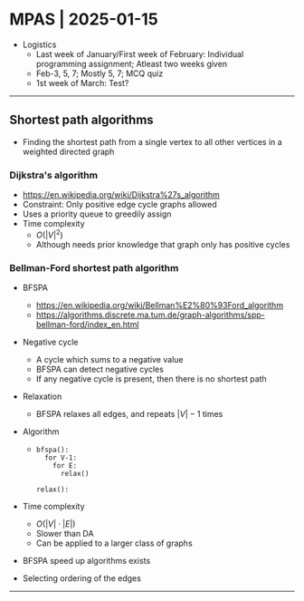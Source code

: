 # MPAS | 2025-01-15

- Logistics
  - Last week of January/First week of February: Individual programming assignment; Atleast two weeks given
  - Feb-3, 5, 7; Mostly 5, 7; MCQ quiz
  - 1st week of March: Test?

---

## Shortest path algorithms

- Finding the shortest path from a single vertex to all other vertices in a weighted directed graph

### Dijkstra's algorithm

- <https://en.wikipedia.org/wiki/Dijkstra%27s_algorithm>
- Constraint: Only positive edge cycle graphs allowed
- Uses a priority queue to greedily assign
- Time complexity
  - $O(|V|^2)$
  - Although needs prior knowledge that graph only has positive cycles

### Bellman-Ford shortest path algorithm

- BFSPA

  - <https://en.wikipedia.org/wiki/Bellman%E2%80%93Ford_algorithm>
  - <https://algorithms.discrete.ma.tum.de/graph-algorithms/spp-bellman-ford/index_en.html>

- Negative cycle

  - A cycle which sums to a negative value
  - BFSPA can detect negative cycles
  - If any negative cycle is present, then there is no shortest path

- Relaxation

  - BFSPA relaxes all edges, and repeats $|V|-1$ times

- Algorithm

  - ```plaintext
    bfspa():
      for V-1:
        for E:
          relax()
    
    relax():
    ```

- Time complexity

  - $O(|V| \cdot |E|)$
  - Slower than DA
  - Can be applied to a larger class of graphs

- BFSPA speed up algorithms exists

- Selecting ordering of the edges

---

